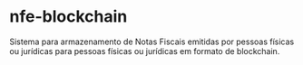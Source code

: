 # nfe-blockchain
Sistema para armazenamento de Notas Fiscais emitidas por pessoas físicas ou jurídicas para pessoas físicas ou jurídicas em formato de blockchain.

